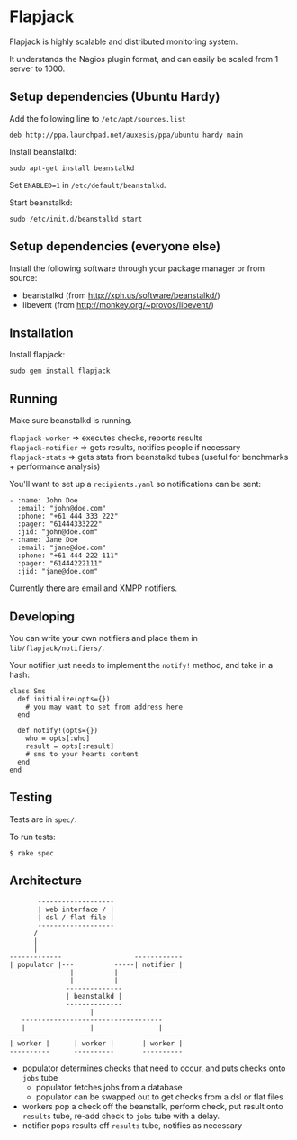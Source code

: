 Flapjack
========

Flapjack is highly scalable and distributed monitoring system. 

It understands the Nagios plugin format, and can easily be scaled 
from 1 server to 1000. 



Setup dependencies (Ubuntu Hardy)
---------------------------------

Add the following line to `/etc/apt/sources.list`

    deb http://ppa.launchpad.net/auxesis/ppa/ubuntu hardy main

Install beanstalkd:

    sudo apt-get install beanstalkd

Set `ENABLED=1` in `/etc/default/beanstalkd`.

Start beanstalkd: 

    sudo /etc/init.d/beanstalkd start



Setup dependencies (everyone else)
----------------------------------

Install the following software through your package manager or from source: 

 - beanstalkd (from http://xph.us/software/beanstalkd/)
 - libevent (from http://monkey.org/~provos/libevent/)



Installation
------------

Install flapjack:

    sudo gem install flapjack



Running 
-------

Make sure beanstalkd is running.

`flapjack-worker` => executes checks, reports results  
`flapjack-notifier` => gets results, notifies people if necessary  
`flapjack-stats` => gets stats from beanstalkd tubes (useful for benchmarks + performance analysis)  

You'll want to set up a `recipients.yaml` so notifications can be sent: 

    - :name: John Doe
      :email: "john@doe.com"
      :phone: "+61 444 333 222"
      :pager: "61444333222"
      :jid: "john@doe.com"
    - :name: Jane Doe
      :email: "jane@doe.com"
      :phone: "+61 444 222 111"
      :pager: "61444222111"
      :jid: "jane@doe.com"

Currently there are email and XMPP notifiers. 


Developing
----------

You can write your own notifiers and place them in `lib/flapjack/notifiers/`.

Your notifier just needs to implement the `notify!` method, and take in a hash:

    class Sms
      def initialize(opts={})
        # you may want to set from address here
      end

      def notify!(opts={})
        who = opts[:who]
        result = opts[:result]
        # sms to your hearts content
      end
    end


Testing
-------

Tests are in `spec/`.

To run tests:

    $ rake spec


Architecture
------------

           -------------------
           | web interface / |
           | dsl / flat file |
           -------------------
          /
          |
          |
    -------------                  ------------
    | populator |---          -----| notifier |
    -------------  |          |    ------------
                   |          |
                  --------------
                  | beanstalkd |
                  --------------
                        |
       -----------------------------------
       |                |                |
    ----------      ----------       ----------
    | worker |      | worker |       | worker |
    ----------      ----------       ----------


- populator determines checks that need to occur, and puts checks onto `jobs` tube
  - populator fetches jobs from a database 
  - populator can be swapped out to get checks from a dsl or flat files
- workers pop a check off the beanstalk, perform check, put result onto `results` tube, 
  re-add check to `jobs` tube with a delay. 
- notifier pops results off `results` tube, notifies as necessary



